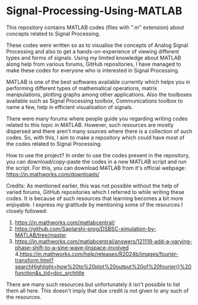 # Signal-Processing-Using-MATLAB
This repository contains MATLAB codes (files with ".m" extension) about concepts related to Signal Processing. 

These codes were written so as to visualise the concepts of Analog Signal Processing and also to get a hands-on-experience of viewing different types and forms of signals. Using my limited knowledge about MATLAB along help from various forums, GitHub repositories, I have managed to make these codes for everyone who is interested in Signal Processing.

MATLAB is one of the best softwares available currently which helps you in performing different types of mathematical operations, matrix manipulations, plotting graphs among other applications. Also the toolboxes available such as Signal Processing toolbox, Communications toolbox to name a few, help in efficient visualisation of signals.

There were many forums where people guide you regarding writing codes related to this topic in MATLAB. However, such resources are mostly dispersed and there aren't many sources where there is a collection of such codes. So, with this, I aim to make a repository which could have most of the codes related to Signal Processing.

How to use the project?
In order to use the codes present in the repository, you can download/copy-paste the codes in a new MATLAB script and run the script.
For this, you can download MATLAB from it's official webpage: https://in.mathworks.com/downloads/

Credits:
As mentioned earlier, this was not possible without the help of varied forums, GitHub repositories which I referred to while writing these codes. It is because of such resources that learning becomes a bit more enjoyable. I express my gratitude by mentioning some of the resources I closely followed:

1. https://in.mathworks.com/matlabcentral/
2. https://github.com/Saptarshi-prog/DSBSC-simulation-by-MATLAB/tree/master
3. https://in.mathworks.com/matlabcentral/answers/121119-add-a-varying-phase-shift-to-a-sine-wave-linspace-involved
4.https://in.mathworks.com/help/releases/R2024b/images/fourier-transform.html?searchHighlight=how%20to%20plot%20output%20of%20fourier()%20function&s_tid=doc_srchtitle

There are many such resources but unfortunately it isn't possible to list them all here. This doesn't imply that due credit is not given to any such of the resources.
